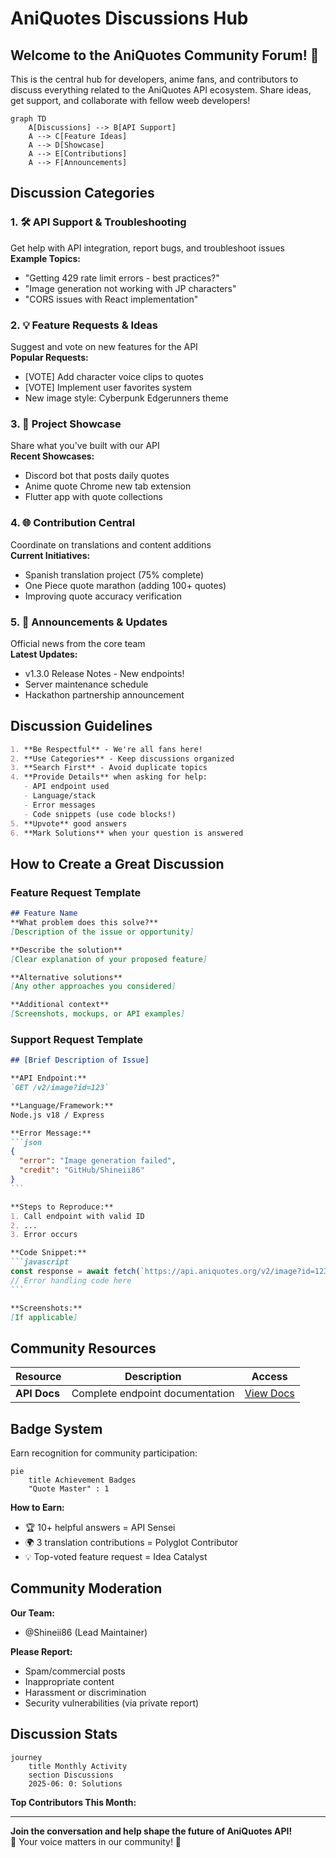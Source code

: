 # AniQuotes Discussions Hub

## Welcome to the AniQuotes Community Forum! 🌸

This is the central hub for developers, anime fans, and contributors to discuss everything related to the AniQuotes API ecosystem. Share ideas, get support, and collaborate with fellow weeb developers!

```mermaid
graph TD
    A[Discussions] --> B[API Support]
    A --> C[Feature Ideas]
    A --> D[Showcase]
    A --> E[Contributions]
    A --> F[Announcements]
```

## Discussion Categories

### 1. 🛠️ API Support & Troubleshooting
Get help with API integration, report bugs, and troubleshoot issues  
**Example Topics:**
- "Getting 429 rate limit errors - best practices?"
- "Image generation not working with JP characters"
- "CORS issues with React implementation"

### 2. 💡 Feature Requests & Ideas
Suggest and vote on new features for the API  
**Popular Requests:**
- [VOTE] Add character voice clips to quotes
- [VOTE] Implement user favorites system
- New image style: Cyberpunk Edgerunners theme

### 3. 🎨 Project Showcase
Share what you've built with our API  
**Recent Showcases:**
- Discord bot that posts daily quotes
- Anime quote Chrome new tab extension
- Flutter app with quote collections

### 4. 🌐 Contribution Central
Coordinate on translations and content additions  
**Current Initiatives:**
- Spanish translation project (75% complete)
- One Piece quote marathon (adding 100+ quotes)
- Improving quote accuracy verification

### 5. 📢 Announcements & Updates
Official news from the core team  
**Latest Updates:**
- v1.3.0 Release Notes - New endpoints!
- Server maintenance schedule
- Hackathon partnership announcement

## Discussion Guidelines

```markdown
1. **Be Respectful** - We're all fans here!
2. **Use Categories** - Keep discussions organized
3. **Search First** - Avoid duplicate topics
4. **Provide Details** when asking for help:
   - API endpoint used
   - Language/stack
   - Error messages
   - Code snippets (use code blocks!)
5. **Upvote** good answers
6. **Mark Solutions** when your question is answered
```

## How to Create a Great Discussion

### Feature Request Template
```markdown
## Feature Name
**What problem does this solve?**  
[Description of the issue or opportunity]

**Describe the solution**  
[Clear explanation of your proposed feature]

**Alternative solutions**  
[Any other approaches you considered]

**Additional context**  
[Screenshots, mockups, or API examples]
```

### Support Request Template
````markdown
## [Brief Description of Issue]

**API Endpoint:**  
`GET /v2/image?id=123`

**Language/Framework:**  
Node.js v18 / Express

**Error Message:**  
```json
{
  "error": "Image generation failed",
  "credit": "GitHub/Shineii86"
}
```

**Steps to Reproduce:**
1. Call endpoint with valid ID
2. ... 
3. Error occurs

**Code Snippet:**
```javascript
const response = await fetch(`https://api.aniquotes.org/v2/image?id=123`);
// Error handling code here
```

**Screenshots:**  
[If applicable]
````

## Community Resources

| Resource | Description | Access |
|----------|-------------|--------|
| **API Docs** | Complete endpoint documentation | [View Docs](https://api.aniquotes.org/docs) |

## Badge System

Earn recognition for community participation:

```mermaid
pie
    title Achievement Badges
    "Quote Master" : 1
```

**How to Earn:**
- 🏆 10+ helpful answers = API Sensei
- 🌍 3 translation contributions = Polyglot Contributor
- 💡 Top-voted feature request = Idea Catalyst

## Community Moderation

**Our Team:**
- @Shineii86 (Lead Maintainer)

**Please Report:**
- Spam/commercial posts
- Inappropriate content
- Harassment or discrimination
- Security vulnerabilities (via private report)

## Discussion Stats

```mermaid
journey
    title Monthly Activity
    section Discussions
    2025-06: 0: Solutions
```

**Top Contributors This Month:**

---

**Join the conversation and help shape the future of AniQuotes API!**  
🌸 Your voice matters in our community! 🌸
